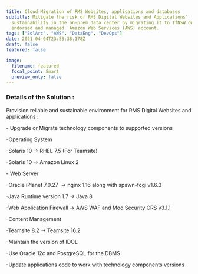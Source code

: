 ```yaml
---
title: Cloud Migration of RMS Websites, applications and databases
subtitle: Mitigate the risk of RMS Digital Websites and Applications’ future
  sustainability in the on-prem data center by migrating it to TfNSW owned,
  endorsed and managed  Amazon Web Services (AWS) account.
tags: ["SolArc", "AWS", "DataEng", "DevOps"]  
date: 2021-04-04T23:53:38.178Z
draft: false
featured: false

image:
  filename: featured
  focal_point: Smart
  preview_only: false
---
```

### Details of the Solution :

<!--StartFragment-->

Provision reliable and sustainable environment for RMS Digital Websites and applications :

<!--EndFragment-->

<!--StartFragment-->

\- Upgrade or Migrate technology components to supported versions

\-Operating System

\-Solaris 10 -> RHEL 7.5 (For Teamsite)

\-Solaris 10 -> Amazon Linux 2

\- Web Server

\-Oracle iPlanet 7.0.27  -> nginx 1.16 along with spawn-fcgi v1.6.3

\-Java Runtime version 1.7 -> Java 8

\-Web Application Firewall -> AWS WAF and Mod Security CRS v3.1.1

\-Content Management

\-Teamsite 8.2 -> Teamsite 16.2

\-Maintain the version of IDOL

\-Use Oracle 12c and PostgreSQL for the DBMS

\-Update applications code to work with technology components versions

<!--EndFragment-->
